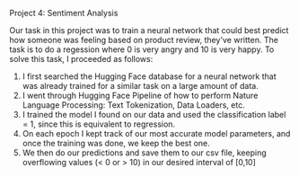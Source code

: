 Project 4: Sentiment Analysis

Our task in this project was to train a neural network that could best predict how someone was feeling based on product review, they've written. The task is to do a regession
 where 0 is very angry and 10 is very happy.
To solve this task, I proceeded as follows: <br>

1. I first searched the Hugging Face database for a neural network 
that was already trained for a similar task on a large amount of data.
2. I went through Hugging Face Pipeline of how to perform Nature Language Processing: Text
Tokenization, Data Loaders, etc.
3. I trained the model I found on our data and used the classification label = 1, since this is
equivalent to regression.
4. On each epoch I kept track of our most accurate model parameters, and once the training was done, we keep the best one.
5. We then do our predictions and save them to our csv file, keeping overflowing values (< 0 or > 10) in our desired
interval of [0,10]

